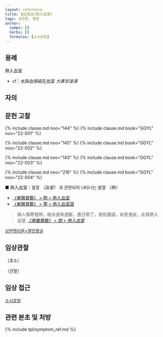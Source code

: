 ```yaml
---
layout: reference
title: 열입혈실(熱入血室)
tags: 상한론, 병증
anchor:
  symps: []
  herbs: []
  formulas: [소시호탕]
---
```



## 용례

熱入血室
* cf：水與血俱結在血室 _大黃甘遂湯_

## 자의



## 문헌 고찰

{% include clause.md noo="144" %}
{% include clause.md book="GGYL" noo="22-001" %}

{% include clause.md noo="145" %}
{% include clause.md book="GGYL" noo="22-002" %}

{% include clause.md noo="143" %}
{% include clause.md book="GGYL" noo="22-003" %}

{% include clause.md noo="216" %}
{% include clause.md book="GGYL" noo="22-004" %}


■ 熱入血室：월경 _（血室）_ 과 관련되어 나타나는 발열 _（熱）_
* [《東醫寶鑑》 > 胞 > 熱入血室](https://mediclassics.kr/books/8/volume/3#content_1372)
* [《東醫寶鑑》 > 寒 > 熱入血室證](https://mediclassics.kr/books/8/volume/11#content_225)

> 婦人傷寒發熱，經水適來適斷，晝日明了，夜則譫語，如見鬼狀，此爲熱入血室 _[《東醫寶鑑》 > 胞 > 熱入血室](https://mediclassics.kr/books/8/volume/3#content_1372)_


[상한명리론>열입혈실]({{site.baseurl}}/reference/Books/Etc/상한명리론#열입혈실)

## 임상관찰

〔호소〕


〔관찰〕


## 임상 접근

[소시호탕]({{site.formulaurl}}/소시호탕)

## 관련 본초 및 처방


{% include tpl/symptom_ref.md %}
